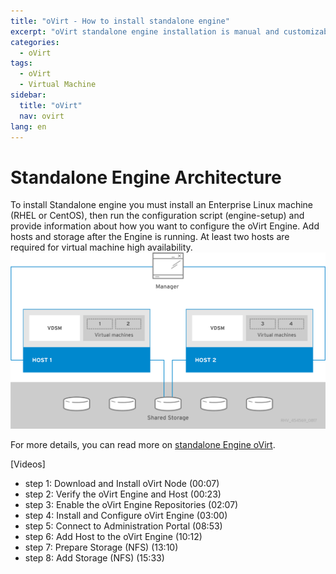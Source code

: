 ```yaml
---
title: "oVirt - How to install standalone engine"
excerpt: "oVirt standalone engine installation is manual and customizable."
categories:
  - oVirt
tags:
  - oVirt
  - Virtual Machine
sidebar:
  title: "oVirt"
  nav: ovirt
lang: en
---
```

# Standalone Engine Architecture
To install Standalone engine you must install an Enterprise Linux machine (RHEL or CentOS), then run the configuration script (engine-setup) and provide information about how you want to configure the oVirt Engine. Add hosts and storage after the Engine is running. At least two hosts are required for virtual machine high availability.
[![ovirt-standalone](/assets/images/ovirt/standalone.png)](/assets/images/ovirt/standalone.png)

For more details, you can read more on [standalone Engine oVirt](https://ovirt.org/documentation/installing_ovirt_as_a_standalone_manager_with_local_databases/).

[Videos]
  - step 1: Download and Install oVirt Node (00:07)
  - step 2: Verify the oVirt Engine and Host (00:23)
  - step 3: Enable the oVirt Engine Repositories (02:07)
  - step 4: Install and Configure oVirt Engine (03:00)
  - step 5: Connect to Administration Portal (08:53)
  - step 6: Add Host to the oVirt Engine (10:12)
  - step 7: Prepare Storage (NFS) (13:10)
  - step 8: Add Storage (NFS) (15:33)
